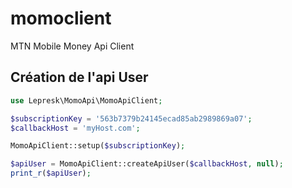 # momoclient
MTN Mobile Money Api Client

## Création de l'api User
```php
use Lepresk\MomoApi\MomoApiClient;

$subscriptionKey = '563b7379b24145ecad85ab2989869a07';
$callbackHost = 'myHost.com';

MomoApiClient::setup($subscriptionKey);

$apiUser = MomoApiClient::createApiUser($callbackHost, null);
print_r($apiUser);
```